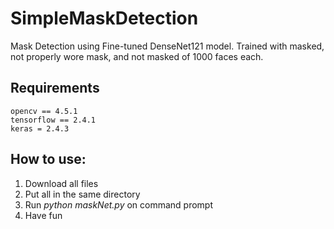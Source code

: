 # SimpleMaskDetection
Mask Detection using Fine-tuned DenseNet121 model.
Trained with masked, not properly wore mask, and not masked of 1000 faces each.

## Requirements
```
opencv == 4.5.1
tensorflow == 2.4.1
keras = 2.4.3
```

## How to use:
1. Download all files
2. Put all in the same directory 
3. Run *python maskNet.py* on command prompt
4. Have fun


